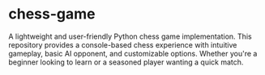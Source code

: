 # chess-game
A lightweight and user-friendly Python chess game implementation. This repository provides a console-based chess experience with intuitive gameplay, basic AI opponent, and customizable options. Whether you're a beginner looking to learn or a seasoned player wanting a quick match.
